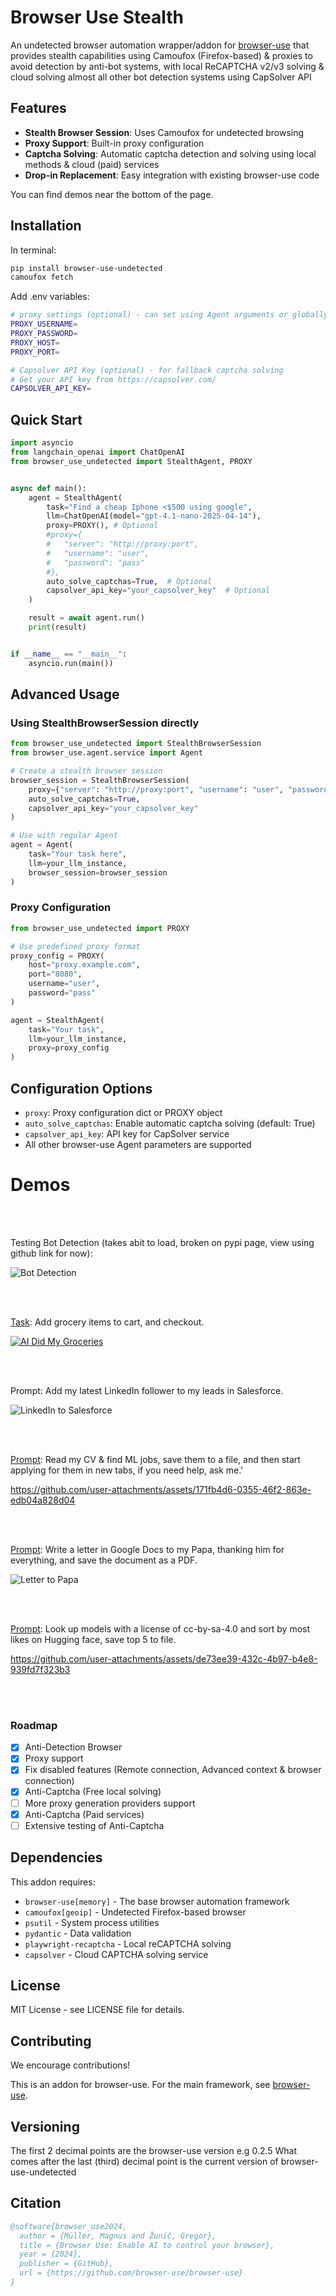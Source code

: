 # Browser Use Stealth

An undetected browser automation wrapper/addon for [browser-use](https://github.com/browser-use/browser-use) that provides stealth capabilities using Camoufox (Firefox-based) & proxies to avoid detection by anti-bot systems, with local ReCAPTCHA v2/v3 solving & cloud solving almost all other bot detection systems using CapSolver API

## Features

- **Stealth Browser Session**: Uses Camoufox for undetected browsing
- **Proxy Support**: Built-in proxy configuration
- **Captcha Solving**: Automatic captcha detection and solving using local methods & cloud (paid) services
- **Drop-in Replacement**: Easy integration with existing browser-use code

You can find demos near the bottom of the page.

## Installation

In terminal:

```bash
pip install browser-use-undetected
camoufox fetch
```

Add .env variables:

```bash
# proxy settings (optional) - can set using Agent arguments or globally here
PROXY_USERNAME=
PROXY_PASSWORD=
PROXY_HOST=
PROXY_PORT=

# Capsolver API Key (optional) - for fallback captcha solving
# Get your API key from https://capsolver.com/
CAPSOLVER_API_KEY=
```

## Quick Start

```python
import asyncio
from langchain_openai import ChatOpenAI
from browser_use_undetected import StealthAgent, PROXY


async def main():
    agent = StealthAgent(
        task="Find a cheap Iphone <$500 using google",
		llm=ChatOpenAI(model="gpt-4.1-nano-2025-04-14"),
        proxy=PROXY(), # Optional
		#proxy={
		#	"server": "http://proxy:port", 
		#	"username": "user", 
		#	"password": "pass"
		#},
        auto_solve_captchas=True,  # Optional
        capsolver_api_key="your_capsolver_key"  # Optional
    )

    result = await agent.run()
    print(result)


if __name__ == "__main__":
    asyncio.run(main())
```

## Advanced Usage

### Using StealthBrowserSession directly

```python
from browser_use_undetected import StealthBrowserSession
from browser_use.agent.service import Agent

# Create a stealth browser session
browser_session = StealthBrowserSession(
    proxy={"server": "http://proxy:port", "username": "user", "password": "pass"},
    auto_solve_captchas=True,
    capsolver_api_key="your_capsolver_key"
)

# Use with regular Agent
agent = Agent(
    task="Your task here",
    llm=your_llm_instance,
    browser_session=browser_session
)
```

### Proxy Configuration

```python
from browser_use_undetected import PROXY

# Use predefined proxy format
proxy_config = PROXY(
    host="proxy.example.com",
    port="8080",
    username="user",
    password="pass"
)

agent = StealthAgent(
    task="Your task",
    llm=your_llm_instance,
    proxy=proxy_config
)
```

## Configuration Options

- `proxy`: Proxy configuration dict or PROXY object
- `auto_solve_captchas`: Enable automatic captcha solving (default: True)
- `capsolver_api_key`: API key for CapSolver service
- All other browser-use Agent parameters are supported

# Demos

<br/><br/>

Testing Bot Detection (takes abit to load, broken on pypi page, view using github link for now):

![Bot Detection](https://github.com/BARKEM-JC/browser-use-undetected/raw/main/static/BotDetection.gif)

<br/><br/>

[Task](https://github.com/browser-use/browser-use/blob/main/examples/use-cases/shopping.py): Add grocery items to cart, and checkout.

[![AI Did My Groceries](https://github.com/user-attachments/assets/a0ffd23d-9a11-4368-8893-b092703abc14)](https://www.youtube.com/watch?v=L2Ya9PYNns8)

<br/><br/>

Prompt: Add my latest LinkedIn follower to my leads in Salesforce.

![LinkedIn to Salesforce](https://github.com/user-attachments/assets/50d6e691-b66b-4077-a46c-49e9d4707e07)

<br/><br/>

[Prompt](https://github.com/browser-use/browser-use/blob/main/examples/use-cases/find_and_apply_to_jobs.py): Read my CV & find ML jobs, save them to a file, and then start applying for them in new tabs, if you need help, ask me.'

https://github.com/user-attachments/assets/171fb4d6-0355-46f2-863e-edb04a828d04

<br/><br/>

[Prompt](https://github.com/browser-use/browser-use/blob/main/examples/browser/real_browser.py): Write a letter in Google Docs to my Papa, thanking him for everything, and save the document as a PDF.

![Letter to Papa](https://github.com/user-attachments/assets/242ade3e-15bc-41c2-988f-cbc5415a66aa)

<br/><br/>

[Prompt](https://github.com/browser-use/browser-use/blob/main/examples/custom-functions/save_to_file_hugging_face.py): Look up models with a license of cc-by-sa-4.0 and sort by most likes on Hugging face, save top 5 to file.

https://github.com/user-attachments/assets/de73ee39-432c-4b97-b4e8-939fd7f323b3

<br/><br/>

### Roadmap

- [x] Anti-Detection Browser
- [x] Proxy support
- [x] Fix disabled features (Remote connection, Advanced context & browser connection)
- [x] Anti-Captcha (Free local solving)
- [ ] More proxy generation providers support
- [x] Anti-Captcha (Paid services)
- [ ] Extensive testing of Anti-Captcha

## Dependencies

This addon requires:
- `browser-use[memory]` - The base browser automation framework
- `camoufox[geoip]` - Undetected Firefox-based browser
- `psutil` - System process utilities
- `pydantic` - Data validation
- `playwright-recaptcha` - Local reCAPTCHA solving
- `capsolver` - Cloud CAPTCHA solving service

## License

MIT License - see LICENSE file for details.

## Contributing

We encourage contributions!

This is an addon for browser-use. For the main framework, see [browser-use](https://github.com/browser-use/browser-use).

## Versioning

The first 2 decimal points are the browser-use version e.g 0.2.5
What comes after the last (third) decimal point is the current version of browser-use-undetected

## Citation

```bibtex
@software{browser_use2024,
  author = {Müller, Magnus and Žunič, Gregor},
  title = {Browser Use: Enable AI to control your browser},
  year = {2024},
  publisher = {GitHub},
  url = {https://github.com/browser-use/browser-use}
}
```
